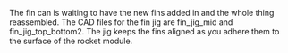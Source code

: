 The fin can is waiting to have the new fins added in and the whole thing reassembled. 
The CAD files for the fin jig are fin_jig_mid and fin_jig_top_bottom2. The jig keeps the fins aligned as you adhere them to the surface of the rocket module. 